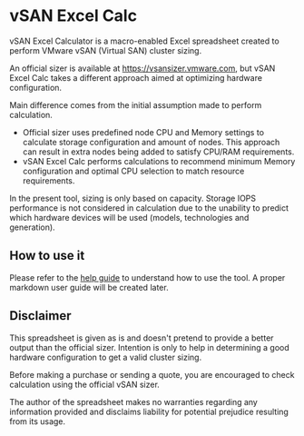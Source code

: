 # vSAN Excel Calc

vSAN Excel Calculator is a macro-enabled Excel spreadsheet created to perform VMware vSAN (Virtual SAN) cluster sizing.

An official sizer is available at https://vsansizer.vmware.com, but vSAN Excel Calc takes a different approach aimed at optimizing hardware configuration.

Main difference comes from the initial assumption made to perform calculation.
- Official sizer uses predefined node CPU and Memory settings to calculate storage configuration and amount of nodes. This approach can result in extra nodes being added to satisfy CPU/RAM requirements.
- vSAN Excel Calc performs calculations to recommend minimum Memory configuration and optimal CPU selection to match resource requirements.

In the present tool, sizing is only based on capacity. Storage IOPS performance is not considered in calculation due to the unability to predict which hardware devices will be used (models, technologies and generation).

## How to use it
Please refer to the [help guide](https://github.com/jrmclx/vsancalc/blob/master/vSAN%20Calc%20Guide.pdf) to understand how to use the tool.
A proper markdown user guide will be created later.

## Disclaimer
This spreadsheet is given as is and doesn't pretend to provide a better output than the official sizer.
Intention is only to help in determining a good hardware configuration to get a valid cluster sizing.

Before making a purchase or sending a quote, you are encouraged to check calculation using the official vSAN sizer.

The author of the spreadsheet makes no warranties regarding any information provided and disclaims liability for potential prejudice resulting from its usage.
